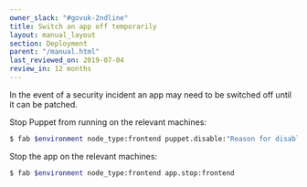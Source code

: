 ```yaml
---
owner_slack: "#govuk-2ndline"
title: Switch an app off temporarily
layout: manual_layout
section: Deployment
parent: "/manual.html"
last_reviewed_on: 2019-07-04
review_in: 12 months
---
```


In the event of a security incident an app may need to be switched off until it
can be patched.

Stop Puppet from running on the relevant machines:

```sh
$ fab $environment node_type:frontend puppet.disable:"Reason for disabling Puppet"
```

Stop the app on the relevant machines:

```sh
$ fab $environment node_type:frontend app.stop:frontend
```
